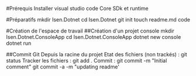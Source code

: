 #Prérequis
Installer visual studio code
Core SDk et runtime

#Préparatifs
mkdir Isen.Dotnet
cd Isen.Dotnet
git init
touch readme.md
code

#Création de l'espace de travail
##Création d'un projet console
mkdir Isen.Dotnet.ConsoleApp
cd Isen.Dotnet.ConsoleApp
dotnet new console
dotnet run

##Commit Git
Depuis la racine du  projet
Etat des fichiers (non trackés) : git status
Tracker les fichiers : git add .
Commit : git commit -m "Initial comment"
git commit -a -m "updating readme'
